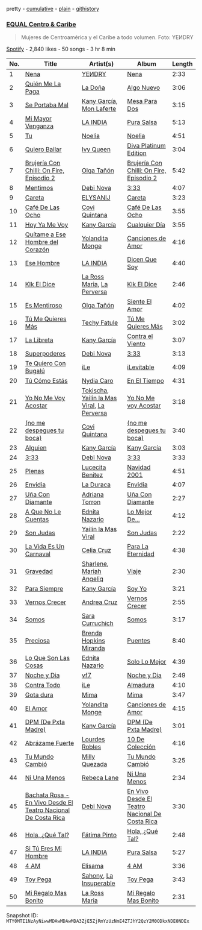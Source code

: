 pretty - [cumulative](/playlists/cumulative/37i9dQZF1DX7D7lQhUs2b8.md) - [plain](/playlists/plain/37i9dQZF1DX7D7lQhUs2b8) - [githistory](https://github.githistory.xyz/mackorone/spotify-playlist-archive/blob/main/playlists/plain/37i9dQZF1DX7D7lQhUs2b8)

### [EQUAL Centro & Caribe](https://open.spotify.com/playlist/37i9dQZF1DX7D7lQhUs2b8)

> Mujeres de Centroamérica y el Caribe a todo volumen\. Foto: YEИDRY

[Spotify](https://open.spotify.com/user/spotify) - 2,840 likes - 50 songs - 3 hr 8 min

| No. | Title | Artist(s) | Album | Length |
|---|---|---|---|---|
| 1 | [Nena](https://open.spotify.com/track/4fWY8QZsAhEF0WeI20QhMj) | [YEИDRY](https://open.spotify.com/artist/3Lk9AWrpD4bminO5LwmBOw) | [Nena](https://open.spotify.com/album/6GeMiynuj56geayA7AqRra) | 2:33 |
| 2 | [Quién Me La Paga](https://open.spotify.com/track/4s7WoeIOKupW0KMYcMgUpy) | [La Doña](https://open.spotify.com/artist/5eBVoDUYv0feTepoBSz4SJ) | [Algo Nuevo](https://open.spotify.com/album/0l4KLQSNALsBadFWWz4ZI8) | 3:06 |
| 3 | [Se Portaba Mal](https://open.spotify.com/track/3TZEryQOpvy8ix7XGmiw6b) | [Kany García](https://open.spotify.com/artist/69UypehHabb68utzfjAVlV), [Mon Laferte](https://open.spotify.com/artist/4boI7bJtmB1L3b1cuL75Zr) | [Mesa Para Dos](https://open.spotify.com/album/1ZGHMTg7kh6TRqDRkJyEHO) | 3:15 |
| 4 | [Mi Mayor Venganza](https://open.spotify.com/track/2NCmyKVXhY4iPBXaRCajoi) | [LA INDIA](https://open.spotify.com/artist/3NIZFmehJM8YiGpCdihlck) | [Pura Salsa](https://open.spotify.com/album/6oMeobuIf0Kmqty5A4WBBm) | 5:13 |
| 5 | [Tu](https://open.spotify.com/track/28VYA5Ej7giZVva0r3EEla) | [Noelia](https://open.spotify.com/artist/0uMBj1TX0cktGnVzLlgWux) | [Noelia](https://open.spotify.com/album/523axGgJ56jiV97GzmyIXv) | 4:51 |
| 6 | [Quiero Bailar](https://open.spotify.com/track/1EyH5BK5Cx5XzQyEDks0fT) | [Ivy Queen](https://open.spotify.com/artist/6p2442ymrT9lZEuCZJdYcH) | [Diva Platinum Edition](https://open.spotify.com/album/5n1pmoNSuLWs9bSGXzUY7e) | 3:04 |
| 7 | [Brujería Con Chilli: On Fire, Episodio 2](https://open.spotify.com/track/6jhpQItsk0OBlus9hEHfDK) | [Olga Tañón](https://open.spotify.com/artist/4pv1Jo4PbYI8LMADJoTWjE) | [Brujería Con Chilli: On Fire, Episodio 2](https://open.spotify.com/album/0zBjJzad6oD7omkXaZEIjz) | 5:42 |
| 8 | [Mentimos](https://open.spotify.com/track/5pxWQmhgxd2Rjtp5bkGaSM) | [Debi Nova](https://open.spotify.com/artist/5zaG384VZzAb6AMfEnSy2r) | [3:33](https://open.spotify.com/album/2uQbBt3Ot0Qpj6grNS11bK) | 4:07 |
| 9 | [Careta](https://open.spotify.com/track/38QEwAXLB481cYRHDbS2wN) | [ELYSANIJ](https://open.spotify.com/artist/6xLvSuN3p2uD8IorXxYmHg) | [Careta](https://open.spotify.com/album/3iPMXrOLIMo7qBzFSjWKvt) | 3:23 |
| 10 | [Café De Las Ocho](https://open.spotify.com/track/6XpmMP3AzxZjI81e9apesl) | [Covi Quintana](https://open.spotify.com/artist/2sSqkk6j5gRa7MzeQqMfIN) | [Café De Las Ocho](https://open.spotify.com/album/77KVG02WxFMY9I3KI10dag) | 3:55 |
| 11 | [Hoy Ya Me Voy](https://open.spotify.com/track/58zE9NyMKGTpzV5J8WyXXe) | [Kany García](https://open.spotify.com/artist/69UypehHabb68utzfjAVlV) | [Cualquier Día](https://open.spotify.com/album/7ahLQUU2kphuNrpNuU5omA) | 3:55 |
| 12 | [Quítame a Ese Hombre del Corazón](https://open.spotify.com/track/2fI1dbzc2ITBMHI16VK5Zm) | [Yolandita Monge](https://open.spotify.com/artist/2C7CFg9ICmbrmuJBkkkBmZ) | [Canciones de Amor](https://open.spotify.com/album/1y54dfDLCEzNqQMlVr0rhE) | 4:16 |
| 13 | [Ese Hombre](https://open.spotify.com/track/1BK353EYyBMkDd80kmfrqA) | [LA INDIA](https://open.spotify.com/artist/3NIZFmehJM8YiGpCdihlck) | [Dicen Que Soy](https://open.spotify.com/album/5Bj8dRzPK5F1ozrV5IPb4u) | 4:40 |
| 14 | [Klk El Dice](https://open.spotify.com/track/3cAZpBIkNKTYqxalklnCpw) | [La Ross Maria](https://open.spotify.com/artist/5AmJYBIvICxss43P05MkU8), [La Perversa](https://open.spotify.com/artist/4UcGO4hOufILa9qGd3KOCo) | [Klk El Dice](https://open.spotify.com/album/5cfntPjzzjPSaKF1g6BosG) | 2:46 |
| 15 | [Es Mentiroso](https://open.spotify.com/track/2AR6gN4QVBdJ8iw2KSG7fQ) | [Olga Tañón](https://open.spotify.com/artist/4pv1Jo4PbYI8LMADJoTWjE) | [Siente El Amor](https://open.spotify.com/album/4IlAVoLQ0uqWQaY4DaAL6R) | 4:02 |
| 16 | [Tú Me Quieres Más](https://open.spotify.com/track/6mNOjv3T2U1R2e7JVlklZZ) | [Techy Fatule](https://open.spotify.com/artist/6qpTu1AzEuiBommRAqk3Xe) | [Tú Me Quieres Más](https://open.spotify.com/album/3vA4YFhNdfhEvXi6hQkj3H) | 3:02 |
| 17 | [La Libreta](https://open.spotify.com/track/72NN8Jzdy0fq3J2Kq0OFvT) | [Kany García](https://open.spotify.com/artist/69UypehHabb68utzfjAVlV) | [Contra el Viento](https://open.spotify.com/album/16nUcmZoEneQGzyvqpXrGr) | 3:07 |
| 18 | [Superpoderes](https://open.spotify.com/track/59cxZZ58HhZBVmquTs7hKG) | [Debi Nova](https://open.spotify.com/artist/5zaG384VZzAb6AMfEnSy2r) | [3:33](https://open.spotify.com/album/2uQbBt3Ot0Qpj6grNS11bK) | 3:13 |
| 19 | [Te Quiero Con Bugalú](https://open.spotify.com/track/0uRr2EBqlCu2CLa8LmQc2c) | [iLe](https://open.spotify.com/artist/1CztIa6fCQ0WmVPidXuwSs) | [iLevitable](https://open.spotify.com/album/0gHFIMoIvLqYw13PtRd2ky) | 4:09 |
| 20 | [Tú Cómo Estás](https://open.spotify.com/track/1ZEvahjbIJaNKwMv1c2Qlt) | [Nydia Caro](https://open.spotify.com/artist/7GP8u0rf1IMKqhaBvjOgzo) | [En El Tiempo](https://open.spotify.com/album/5KHEGWLlwGwwgeszTPjnpH) | 4:31 |
| 21 | [Yo No Me Voy Acostar](https://open.spotify.com/track/1Ie9lRC5qMuzigUQLIvJEu) | [Tokischa](https://open.spotify.com/artist/2p4aN0Uxkk3iT3HK0cJ2cJ), [Yailin la Mas Viral](https://open.spotify.com/artist/4ncaw2cfA3Wlly1tBD2eWt), [La Perversa](https://open.spotify.com/artist/4UcGO4hOufILa9qGd3KOCo) | [Yo No Me voy Acostar](https://open.spotify.com/album/11wwlj7aQSGMNBaSg2fiVz) | 3:18 |
| 22 | [\(no me despegues tu boca\)](https://open.spotify.com/track/1k49BpZrn1SHHxYqsn9sXd) | [Covi Quintana](https://open.spotify.com/artist/2sSqkk6j5gRa7MzeQqMfIN) | [\(no me despegues tu boca\)](https://open.spotify.com/album/1zbpVc5JDwzGsnXFoCvsXo) | 3:40 |
| 23 | [Alguien](https://open.spotify.com/track/5Yf9nkFp0JoR6V048LfnbG) | [Kany García](https://open.spotify.com/artist/69UypehHabb68utzfjAVlV) | [Kany García](https://open.spotify.com/album/0xMspEBjMb20urG4Rx73vO) | 3:03 |
| 24 | [3:33](https://open.spotify.com/track/00JDinQstHYEciSn2CEGgF) | [Debi Nova](https://open.spotify.com/artist/5zaG384VZzAb6AMfEnSy2r) | [3:33](https://open.spotify.com/album/2uQbBt3Ot0Qpj6grNS11bK) | 3:33 |
| 25 | [Plenas](https://open.spotify.com/track/15XYTe133jIje2LAQE74BM) | [Lucecita Benitez](https://open.spotify.com/artist/2VtqWq7xqhdd5MGtiij6OG) | [Navidad 2001](https://open.spotify.com/album/6Qc6fKOTfkna581Aa5JgP8) | 4:51 |
| 26 | [Envidia](https://open.spotify.com/track/4YFO7KwNAdm84Wdkd5TRZh) | [La Duraca](https://open.spotify.com/artist/51qafD5MEuLHv8NeDiAupX) | [Envidia](https://open.spotify.com/album/5f8DKdvHlf7yeQxUNM1gtR) | 4:07 |
| 27 | [Uña Con Diamante](https://open.spotify.com/track/2Yx2yin4iQDGUdQhpWA0WO) | [Adriana Torron](https://open.spotify.com/artist/4dpXYalt8qXd3R4yLPQE7E) | [Uña Con Diamante](https://open.spotify.com/album/4WTZmwhpj9oBVlzTIr2zBF) | 2:27 |
| 28 | [A Que No Le Cuentas](https://open.spotify.com/track/3WDNKy17AbatmDeMwSjzbj) | [Ednita Nazario](https://open.spotify.com/artist/1Lvrnoz3ZKzzrBuZ446e6P) | [Lo Mejor De...](https://open.spotify.com/album/6HtnxyCP7gbCbrxVLY93Yj) | 4:12 |
| 29 | [Son Judas](https://open.spotify.com/track/770ZUxj60TUSQuyEwhDSvK) | [Yailin la Mas Viral](https://open.spotify.com/artist/4ncaw2cfA3Wlly1tBD2eWt) | [Son Judas](https://open.spotify.com/album/3ga32G8q6eMU7YTPPRKIcK) | 2:22 |
| 30 | [La Vida Es Un Carnaval](https://open.spotify.com/track/1BwrMGGhPA6GarWIYaFrW8) | [Celia Cruz](https://open.spotify.com/artist/2weA6hhVqTIN2gSn9PUB9U) | [Para La Eternidad](https://open.spotify.com/album/2MSP1JG7KflqYqAHtk7wlB) | 4:38 |
| 31 | [Gravedad](https://open.spotify.com/track/66JCKjgA0Q4wgT1VgR8uVn) | [Sharlene](https://open.spotify.com/artist/1gIUNwemvV0ieFYpL6jbEB), [Mariah Angeliq](https://open.spotify.com/artist/0KKUc4amZyvswV2YL6WTar) | [Viaje](https://open.spotify.com/album/4U7S6uqJxZcywLINu03Trl) | 2:30 |
| 32 | [Para Siempre](https://open.spotify.com/track/3w6HBymB6v99gmhz4aiX1g) | [Kany García](https://open.spotify.com/artist/69UypehHabb68utzfjAVlV) | [Soy Yo](https://open.spotify.com/album/4HqL9DDTbrqBUFb6Pswcki) | 3:21 |
| 33 | [Vernos Crecer](https://open.spotify.com/track/5c6LLhzVwoLCbb0HqYlsX7) | [Andrea Cruz](https://open.spotify.com/artist/1CPyRfIuFga1dwN1PmQNn6) | [Vernos Crecer](https://open.spotify.com/album/7MwSQE8GJj5snfBoZf6vLY) | 2:55 |
| 34 | [Somos](https://open.spotify.com/track/4Jrw8gAYRXRFfy9yjsF8HC) | [Sara Curruchich](https://open.spotify.com/artist/2WvH8EDy9SoE7BbcSQCIOJ) | [Somos](https://open.spotify.com/album/48QP1jdWD8IZmUKi25N5Nv) | 3:17 |
| 35 | [Preciosa](https://open.spotify.com/track/2lxKGsRzw8RDpwqGIdgecc) | [Brenda Hopkins Miranda](https://open.spotify.com/artist/1XxJg4ozRGEE82K60H5bPK) | [Puentes](https://open.spotify.com/album/2qHnjW3wuGqgU0TGiN4PCo) | 8:40 |
| 36 | [Lo Que Son Las Cosas](https://open.spotify.com/track/2SYYgNrzGeDrrARWb7Lqk6) | [Ednita Nazario](https://open.spotify.com/artist/1Lvrnoz3ZKzzrBuZ446e6P) | [Solo Lo Mejor](https://open.spotify.com/album/3e46Eikg0L550c67joreHb) | 4:39 |
| 37 | [Noche y Dia](https://open.spotify.com/track/6TQP1kV9oD8R6dQcCfhr5S) | [vf7](https://open.spotify.com/artist/6bxjoq64Y0HTfMc4GIbpyJ) | [Noche y Dia](https://open.spotify.com/album/2xzE5tu9kDViuquh6PAYCn) | 2:49 |
| 38 | [Contra Todo](https://open.spotify.com/track/3y5EptIt3SowRc5iMS9a6G) | [iLe](https://open.spotify.com/artist/1CztIa6fCQ0WmVPidXuwSs) | [Almadura](https://open.spotify.com/album/5ggXegN9GWgNOSS83gZHGT) | 4:10 |
| 39 | [Gota dura](https://open.spotify.com/track/515sEl1rYFvifaALF2kI1L) | [Mima](https://open.spotify.com/artist/2LdXSnBos8LTWMKoHF0oAw) | [Mima](https://open.spotify.com/album/0WOqE99cym1zRZjqI9imvt) | 3:47 |
| 40 | [El Amor](https://open.spotify.com/track/2WbKWeITJxfaQXd08NMjfU) | [Yolandita Monge](https://open.spotify.com/artist/2C7CFg9ICmbrmuJBkkkBmZ) | [Canciones de Amor](https://open.spotify.com/album/1y54dfDLCEzNqQMlVr0rhE) | 4:15 |
| 41 | [DPM \(De Pxta Madre\)](https://open.spotify.com/track/37vqi0b9BqN0XN7QHLHTQ8) | [Kany García](https://open.spotify.com/artist/69UypehHabb68utzfjAVlV) | [DPM \(De Pxta Madre\)](https://open.spotify.com/album/3wqz214xgljSs28s9MqzkZ) | 3:01 |
| 42 | [Abrázame Fuerte](https://open.spotify.com/track/3i3jejQ3c8438buFVGsm5A) | [Lourdes Robles](https://open.spotify.com/artist/1c6mqbZk70GyrR8ltrRBtm) | [10 De Colección](https://open.spotify.com/album/37qZj4jWLapuuVEm2dgqi7) | 4:16 |
| 43 | [Tu Mundo Cambió](https://open.spotify.com/track/7uLilAXh1jxhp95YXiVPGH) | [Milly Quezada](https://open.spotify.com/artist/3tuushgEVJSXAkxR4ZxOhJ) | [Tu Mundo Cambió](https://open.spotify.com/album/5lbljIidNTk0Z4CpMdxR8D) | 3:25 |
| 44 | [Ni Una Menos](https://open.spotify.com/track/11UL8736NPiJSdCiezulQp) | [Rebeca Lane](https://open.spotify.com/artist/7pTTcZQa4DzCKdoyuiPfsq) | [Ni Una Menos](https://open.spotify.com/album/2Ad42MuUjsRZFpIsPnGCkC) | 2:34 |
| 45 | [Bachata Rosa \- En Vivo Desde El Teatro Nacional De Costa Rica](https://open.spotify.com/track/4Vlcz0OKOzlgwa1PZfXNhw) | [Debi Nova](https://open.spotify.com/artist/5zaG384VZzAb6AMfEnSy2r) | [En Vivo Desde El Teatro Nacional De Costa Rica](https://open.spotify.com/album/46l8dOi7j8QKX5GaV3hCyD) | 3:30 |
| 46 | [Hola, ¿Qué Tal?](https://open.spotify.com/track/3oVLT7aggBe2JOReCPrabx) | [Fátima Pinto](https://open.spotify.com/artist/4CCbR8akoap4IDhxSlxlzG) | [Hola, ¿Qué Tal?](https://open.spotify.com/album/3k9BginlCEQlACX95UdAme) | 2:48 |
| 47 | [Si Tú Eres Mi Hombre](https://open.spotify.com/track/5bEUKMtG0e9Qm1WIYWdGq6) | [LA INDIA](https://open.spotify.com/artist/3NIZFmehJM8YiGpCdihlck) | [Pura Salsa](https://open.spotify.com/album/6oMeobuIf0Kmqty5A4WBBm) | 5:27 |
| 48 | [4 AM](https://open.spotify.com/track/5m7Zcft0xj10S7vqWn0woX) | [Elisama](https://open.spotify.com/artist/2G5sbmIkoE8hZpNdXHHhrU) | [4 AM](https://open.spotify.com/album/6Mho1XuknLL2TnP5ZByRoI) | 3:36 |
| 49 | [Toy Pega](https://open.spotify.com/track/0ODW0oRt4LqlGX8ANjBDdG) | [Sahony](https://open.spotify.com/artist/0gfKRCFEyQTulTzTVpUPDO), [La Insuperable](https://open.spotify.com/artist/1DnmGMN1A57wUR0KhxOnnu) | [Toy Pega](https://open.spotify.com/album/4AQWLvkCFQn6uDF1IThO8B) | 3:43 |
| 50 | [Mi Regalo Mas Bonito](https://open.spotify.com/track/3JgGutjAwNXGAxcXaqVgWe) | [La Ross Maria](https://open.spotify.com/artist/5AmJYBIvICxss43P05MkU8) | [Mi Regalo Mas Bonito](https://open.spotify.com/album/6DPhumayXNmnw4woMnSNk9) | 2:31 |

Snapshot ID: `MTY0MTI1NzAyNiwwMDAwMDAwMDA3ZjE5ZjRmYzUzNmE4ZTJhY2QzY2M0ODkxNDE0NDEx`